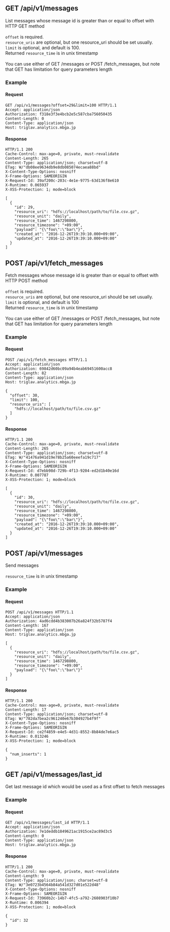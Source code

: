 ## GET /api/v1/messages
List messages whose message id is greater than or equal to offset with HTTP GET method<br/><br/>`offset` is required.<br/>`resource_uris` are optional, but one resource_uri should be set usually.<br/>`limit` is optional, and default is 100.<br/>Returned `resource_time` is in unix timestamp<br/><br/>You can use either of GET /messages or POST /fetch_messages, but note that GET has limitation for query parameters length<br/>

### Example

#### Request
```
GET /api/v1/messages?offset=29&limit=100 HTTP/1.1
Accept: application/json
Authorization: f318e3f3e4bcb2e5c587cba756050435
Content-Length: 0
Content-Type: application/json
Host: triglav.analytics.mbga.jp
```

#### Response
```
HTTP/1.1 200
Cache-Control: max-age=0, private, must-revalidate
Content-Length: 265
Content-Type: application/json; charset=utf-8
ETag: W/"db08ee9634db9e8db085074ecaea88bd"
X-Content-Type-Options: nosniff
X-Frame-Options: SAMEORIGIN
X-Request-Id: 39af200c-203c-4e1e-9775-63d136f8e610
X-Runtime: 0.065937
X-XSS-Protection: 1; mode=block

[
  {
    "id": 29,
    "resource_uri": "hdfs://localhost/path/to/file.csv.gz",
    "resource_unit": "daily",
    "resource_time": 1467298800,
    "resource_timezone": "+09:00",
    "payload": "{\"foo\":\"bar\"}",
    "created_at": "2016-12-26T19:39:10.000+09:00",
    "updated_at": "2016-12-26T19:39:10.000+09:00"
  }
]
```

## POST /api/v1/fetch_messages
Fetch messages whose message id is greater than or equal to offset with HTTP POST method<br/><br/>`offset` is required.<br/>`resource_uris` are optional, but one resource_uri should be set usually.<br/>`limit` is optional, and default is 100<br/>Returned `resource_time` is in unix timestamp<br/><br/>You can use either of GET /messages or POST /fetch_messages, but note that GET has limitation for query parameters length<br/>

### Example

#### Request
```
POST /api/v1/fetch_messages HTTP/1.1
Accept: application/json
Authorization: 69842d60bc09a94b4eab69451600acc8
Content-Length: 82
Content-Type: application/json
Host: triglav.analytics.mbga.jp

{
  "offset": 30,
  "limit": 100,
  "resource_uris": [
    "hdfs://localhost/path/to/file.csv.gz"
  ]
}
```

#### Response
```
HTTP/1.1 200
Cache-Control: max-age=0, private, must-revalidate
Content-Length: 265
Content-Type: application/json; charset=utf-8
ETag: W/"41476a941d19e78b25a60eeefa19c717"
X-Content-Type-Options: nosniff
X-Frame-Options: SAMEORIGIN
X-Request-Id: d7ebb98d-729b-4f13-9204-ed2d1b40e16d
X-Runtime: 0.007787
X-XSS-Protection: 1; mode=block

[
  {
    "id": 30,
    "resource_uri": "hdfs://localhost/path/to/file.csv.gz",
    "resource_unit": "daily",
    "resource_time": 1467298800,
    "resource_timezone": "+09:00",
    "payload": "{\"foo\":\"bar\"}",
    "created_at": "2016-12-26T19:39:10.000+09:00",
    "updated_at": "2016-12-26T19:39:10.000+09:00"
  }
]
```

## POST /api/v1/messages
Send messages<br/><br/>`resource_time` is in unix timestamp<br/>

### Example

#### Request
```
POST /api/v1/messages HTTP/1.1
Accept: application/json
Authorization: 4ad6cdd4b383007b26a824f32b5787f4
Content-Length: 167
Content-Type: application/json
Host: triglav.analytics.mbga.jp

[
  {
    "resource_uri": "hdfs://localhost/path/to/file.csv.gz",
    "resource_unit": "daily",
    "resource_time": 1467298800,
    "resource_timezone": "+09:00",
    "payload": "{\"foo\":\"bar\"}"
  }
]
```

#### Response
```
HTTP/1.1 200
Cache-Control: max-age=0, private, must-revalidate
Content-Length: 17
Content-Type: application/json; charset=utf-8
ETag: W/"782da7bea2c961240e67b304927b4f9f"
X-Content-Type-Options: nosniff
X-Frame-Options: SAMEORIGIN
X-Request-Id: ce2f4859-e4e5-4d31-8552-8b84de7e6ac5
X-Runtime: 0.013246
X-XSS-Protection: 1; mode=block

{
  "num_inserts": 1
}
```

## GET /api/v1/messages/last_id
Get last message id which would be used as a first offset to fetch messages<br/>

### Example

#### Request
```
GET /api/v1/messages/last_id HTTP/1.1
Accept: application/json
Authorization: 7e1deddb1849621ac1915ce2ac89d3c5
Content-Length: 0
Content-Type: application/json
Host: triglav.analytics.mbga.jp
```

#### Response
```
HTTP/1.1 200
Cache-Control: max-age=0, private, must-revalidate
Content-Length: 9
Content-Type: application/json; charset=utf-8
ETag: W/"3e0723b4564b84a541d327d01e522d48"
X-Content-Type-Options: nosniff
X-Frame-Options: SAMEORIGIN
X-Request-Id: 73960b2c-14b7-4fc5-a792-2608903f10b7
X-Runtime: 0.006394
X-XSS-Protection: 1; mode=block

{
  "id": 32
}
```
